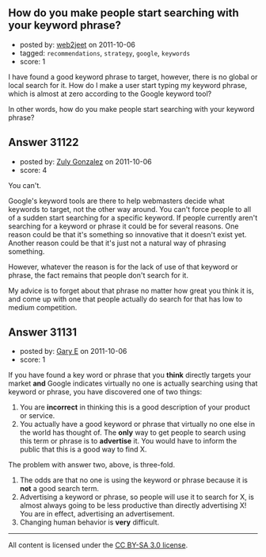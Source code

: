 ## How do you make people start searching with your keyword phrase?

- posted by: [web2jeet](https://stackexchange.com/users/-1/13186-web2jeet) on 2011-10-06
- tagged: `recommendations`, `strategy`, `google`, `keywords`
- score: 1

I have found a good keyword phrase to target, however, there is no global or local search for it. How do I make a user start typing my keyword phrase, which is almost at zero according to the Google keyword tool?

In other words, how do you make people start searching with your keyword phrase?


## Answer 31122

- posted by: [Zuly Gonzalez](https://stackexchange.com/users/-1/2692-zuly-gonzalez) on 2011-10-06
- score: 4

You can't. 

Google's keyword tools are there to help webmasters decide what keywords to target, not the other way around. You can't force people to all of a sudden start searching for a specific keyword. If people currently aren't searching for a keyword or phrase it could be for several reasons. One reason could be that it's something so innovative that it doesn't exist yet. Another reason could be that it's just not a natural way of phrasing something.

However, whatever the reason is for the lack of use of that keyword or phrase, the fact remains that people don't search for it. 

My advice is to forget about that phrase no matter how great you think it is, and come up with one that people actually do search for that has low to medium competition.


## Answer 31131

- posted by: [Gary E](https://stackexchange.com/users/-1/2587-gary-e) on 2011-10-06
- score: 1

If you have found a key word or phrase that you **think** directly targets your market **and** Google indicates virtually no one is actually searching using that keyword or phrase, you have discovered one of two things:

 1. You are **incorrect** in thinking this is a good description of your product or service.
 2. You actually have a good keyword or phrase that virtually no one else in the world has thought of. The **only** way to get people to search using this term or phrase is to **advertise** it. You would have to inform the public that this is a good way to find X.

The problem with answer two, above, is three-fold. 

 1. The odds are that no one is using the keyword or phrase because it is **not** a good search term.
 2. Advertising a keyword or phrase, so people will use it to search for X, is almost always going to be less productive than directly advertising X! You are in effect, advertising an advertisement.
 3. Changing human behavior is **very** difficult.




---

All content is licensed under the [CC BY-SA 3.0 license](https://creativecommons.org/licenses/by-sa/3.0/).
